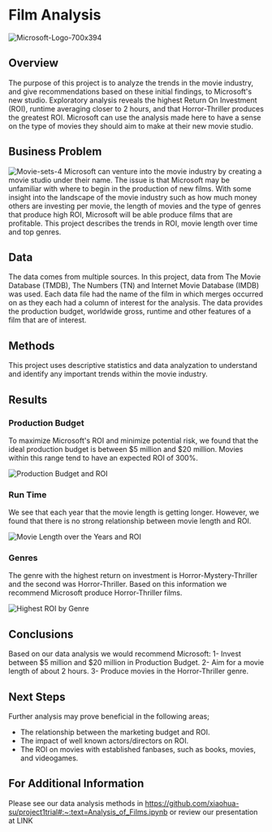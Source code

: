 # Film Analysis
![Microsoft-Logo-700x394](https://user-images.githubusercontent.com/100173802/157888187-f56dfd17-a5c2-46cf-b8dd-5db737cd0506.png)

## Overview
The purpose of this project is to analyze the trends in the movie industry, and give recommendations based on these initial findings, to Microsoft's new studio. Exploratory analysis reveals the highest Return On Investment (ROI), runtime averaging closer to 2 hours, and that Horror-Thriller produces the greatest ROI. Microsoft can use the analysis made here to have a sense on the type of movies they should aim to make at their new movie studio.

## Business Problem
![Movie-sets-4](https://user-images.githubusercontent.com/100173802/157889454-0e4c4403-fd56-44ae-b451-4b7531699c2e.jpeg)
Microsoft can venture into the movie industry by creating a movie studio under their name. The issue is that Microsoft may be unfamiliar with where to begin in the production of new films. With some insight into the landscape of the movie industry such as how much money others are investing per movie, the length of movies and the type of genres that produce high ROI, Microsoft will be able produce films that are profitable. This project describes the trends in ROI, movie length over time and top genres.

## Data
The data comes from multiple sources. In this project, data from The Movie Database (TMDB), The Numbers (TN) and Internet Movie Database (IMDB) was used. Each data file had the name of the film in which merges occurred on as they each had a column of interest for the analysis. The data provides the production budget, worldwide gross, runtime and other features of a film that are of interest.

## Methods
This project uses descriptive statistics and data analyzation to understand and identify any important trends within the movie industry. 

## Results
### Production Budget
To maximize Microsoft's ROI and minimize potential risk, we found that the ideal production budget is between $5 million and $20 million. Movies within this range tend to have an expected ROI of 300%.

![Production Budget and ROI](https://user-images.githubusercontent.com/100173802/157897037-12774434-470c-4397-9d00-94465f20ce86.jpeg)
### Run Time
We see that each year that the movie length is getting longer. However, we found that there is no strong relationship between movie length and ROI.

![Movie Length over the Years and ROI](https://user-images.githubusercontent.com/100173802/157897833-f5ccf460-e1fe-4757-b815-1ea8410936b6.jpeg)
### Genres
The genre with the highest return on investment is Horror-Mystery-Thriller and the second was Horror-Thriller. Based on this information we recommend Microsoft produce Horror-Thriller films.

![Highest ROI by Genre](https://user-images.githubusercontent.com/100173802/157897876-60ff7955-2c2d-4670-ac5c-036272f9154d.jpeg)

## Conclusions
Based on our data analysis we would recommend Microsoft:
1- Invest between $5 million and $20 million in Production Budget.
2- Aim for a movie length of about 2 hours.
3- Produce movies in the Horror-Thriller genre.

## Next Steps
Further analysis may prove beneficial in the following areas;
- The relationship between the marketing budget and ROI.
- The impact of well known actors/directors on ROI.
- The ROI on movies with established fanbases, such as books, movies, and videogames.

## For Additional Information
Please see our data analysis methods in https://github.com/xiaohua-su/project1trial#:~:text=Analysis_of_Films.ipynb or review our presentation at LINK
